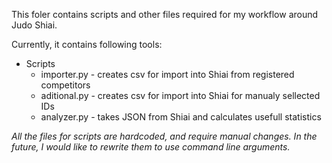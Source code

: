 This foler contains scripts and other files required for my workflow around Judo Shiai.

Currently, it contains following tools:
- Scripts
    - importer.py - creates csv for import into Shiai from registered competitors
    - aditional.py - creates csv for import into Shiai for manualy sellected IDs
    - analyzer.py - takes JSON from Shiai and calculates usefull statistics

*All the files for scripts are hardcoded, and require manual changes. In the future, I would like to rewrite them to use command line arguments.*